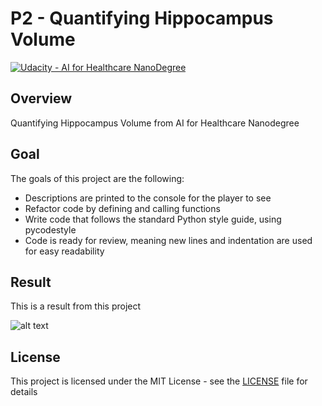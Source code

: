 # **P2 - Quantifying Hippocampus Volume** 
[![Udacity - AI for Healthcare NanoDegree](https://github.com/vickyaziz/sdc_p1_lanelines/blob/master/test_images/shield-udacity.png)](https://www.udacity.com/school-of-ai)


Overview
---
Quantifying Hippocampus Volume from AI for Healthcare Nanodegree


Goal
---

The goals of this project are the following:
* Descriptions are printed to the console for the player to see
* Refactor code by defining and calling functions
* Write code that follows the standard Python style guide, using pycodestyle
* Code is ready for review, meaning new lines and indentation are used for easy readability


Result
---

[//]: # (Image References)
[pipe0]: ./result/screenshot.png "Quantifying Hippocampus Volume"

This is a result from this project 

![alt text][pipe0]


## License
This project is licensed under the MIT License - see the [LICENSE](LICENSE) file for details
